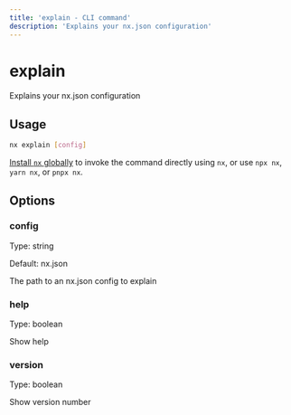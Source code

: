 ```yaml
---
title: 'explain - CLI command'
description: 'Explains your nx.json configuration'
---
```


# explain

Explains your nx.json configuration

## Usage

```bash
nx explain [config]
```

[Install `nx` globally](/getting-started/nx-setup#install-nx) to invoke the command directly using `nx`, or use `npx nx`, `yarn nx`, or `pnpx nx`.

## Options

### config

Type: string

Default: nx.json

The path to an nx.json config to explain

### help

Type: boolean

Show help

### version

Type: boolean

Show version number
